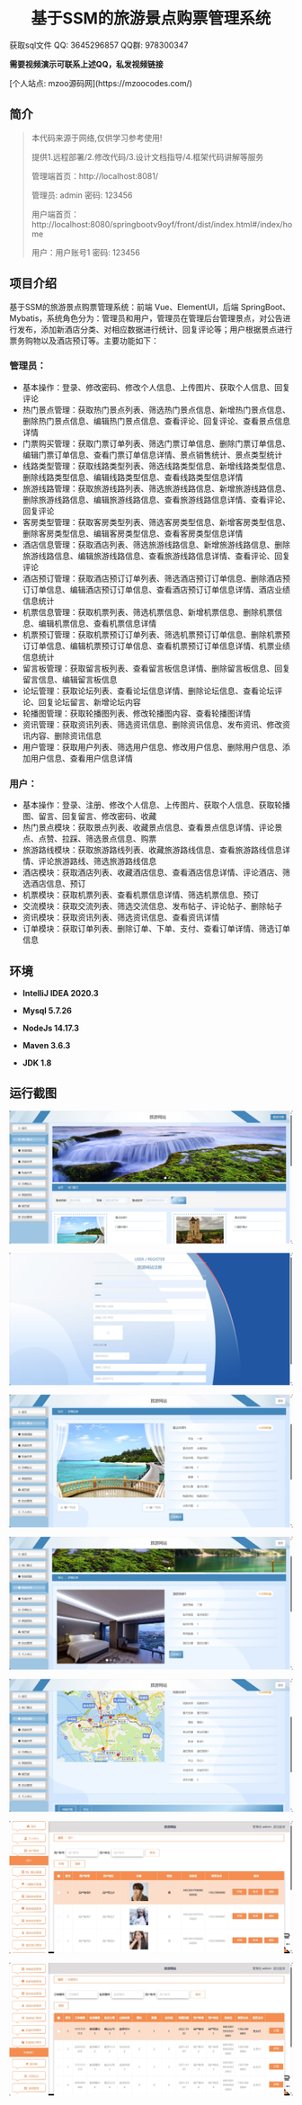 <p><h1 align="center">基于SSM的旅游景点购票管理系统</h1></p>

<p> 获取sql文件 QQ: 3645296857 QQ群: 978300347 </p>
<b> 需要视频演示可联系上述QQ，私发视频链接 </b>
<p> [个人站点: mzoo源码网](https://mzoocodes.com/)</p>

## 简介

> 本代码来源于网络,仅供学习参考使用!
>
> 提供1.远程部署/2.修改代码/3.设计文档指导/4.框架代码讲解等服务
>
> 管理端首页：http://localhost:8081/
>
> 管理员: admin 密码: 123456
>
> 用户端首页：http://localhost:8080/springbootv9oyf/front/dist/index.html#/index/home
>
> 用户：用户账号1 密码: 123456

## 项目介绍

基于SSM的旅游景点购票管理系统：前端 Vue、ElementUI，后端 SpringBoot、Mybatis，系统角色分为：管理员和用户，管理员在管理后台管理景点，对公告进行发布，添加新酒店分类、对相应数据进行统计、回复评论等；用户根据景点进行票务购物以及酒店预订等。主要功能如下：

### 管理员：

- 基本操作：登录、修改密码、修改个人信息、上传图片、获取个人信息、回复评论
- 热门景点管理：获取热门景点列表、筛选热门景点信息、新增热门景点信息、删除热门景点信息、编辑热门景点信息、查看评论、回复评论、查看景点信息详情
- 门票购买管理：获取门票订单列表、筛选门票订单信息、删除门票订单信息、编辑门票订单信息、查看门票订单信息详情、景点销售统计、景点类型统计
- 线路类型管理：获取线路类型列表、筛选线路类型信息、新增线路类型信息、删除线路类型信息、编辑线路类型信息、查看线路类型信息详情
- 旅游线路管理：获取旅游线路列表、筛选旅游线路信息、新增旅游线路信息、删除旅游线路信息、编辑旅游线路信息、查看旅游线路信息详情、查看评论、回复评论
- 客房类型管理：获取客房类型列表、筛选客房类型信息、新增客房类型信息、删除客房类型信息、编辑客房类型信息、查看客房类型信息详情
- 酒店信息管理：获取酒店列表、筛选旅游线路信息、新增旅游线路信息、删除旅游线路信息、编辑旅游线路信息、查看旅游线路信息详情、查看评论、回复评论
- 酒店预订管理：获取酒店预订订单列表、筛选酒店预订订单信息、删除酒店预订订单信息、编辑酒店预订订单信息、查看酒店预订订单信息详情、酒店业绩信息统计
- 机票信息管理：获取机票列表、筛选机票信息、新增机票信息、删除机票信息、编辑机票信息、查看机票信息详情
- 机票预订管理：获取机票预订订单列表、筛选机票预订订单信息、删除机票预订订单信息、编辑机票预订订单信息、查看机票预订订单信息详情、机票业绩信息统计
- 留言板管理：获取留言板列表、查看留言板信息详情、删除留言板信息、回复留言信息、编辑留言板信息
- 论坛管理：获取论坛列表、查看论坛信息详情、删除论坛信息、查看论坛评论、回复论坛留言、新增论坛内容
- 轮播图管理：获取轮播图列表、修改轮播图内容、查看轮播图详情
- 资讯管理：获取资讯列表、筛选资讯信息、删除资讯信息、发布资讯、修改资讯内容、删除资讯信息
- 用户管理：获取用户列表、筛选用户信息、修改用户信息、删除用户信息、添加用户信息、查看用户信息详情

### 用户：

- 基本操作：登录、注册、修改个人信息、上传图片、获取个人信息、获取轮播图、留言、回复留言、修改密码、收藏
- 热门景点模块：获取景点列表、收藏景点信息、查看景点信息详情、评论景点、点赞、拉踩、筛选景点信息、购票
- 旅游路线模块：获取旅游路线列表、收藏旅游路线信息、查看旅游路线信息详情、评论旅游路线、筛选旅游路线信息
- 酒店模块：获取酒店列表、收藏酒店信息、查看酒店信息详情、评论酒店、筛选酒店信息、预订
- 机票模块：获取机票列表、查看机票信息详情、筛选机票信息、预订
- 交流模块：获取交流列表、筛选交流信息、发布帖子、评论帖子、删除帖子
- 资讯模块：获取资讯列表、筛选资讯信息、查看资讯详情
- 订单模块：获取订单列表、删除订单、下单、支付、查看订单详情、筛选订单信息

## 环境

- <b>IntelliJ IDEA 2020.3</b>

- <b>Mysql 5.7.26</b>

- <b>NodeJs 14.17.3</b>

- <b>Maven 3.6.3</b>

- <b>JDK 1.8</b>


## 运行截图

![](screenshot/1.png)

![](screenshot/2.png)

![](screenshot/3.png)

![](screenshot/4.png)

![](screenshot/5.png)

![](screenshot/6.png)

![](screenshot/7.png)

